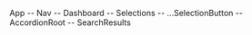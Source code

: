 App
-- Nav
-- Dashboard
  -- Selections
    -- ...SelectionButton
  -- AccordionRoot
  -- SearchResults
